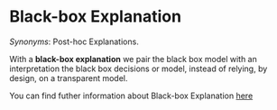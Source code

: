 # Black-box Explanation

*Synonyms*: Post-hoc Explanations.

With a **black-box explanation** we pair the black box model with an interpretation the black box decisions or model, instead of relying, by design, on a transparent model.

You can find futher information about Black-box Explanation [here](../../T3.1/blackbox_transparent.md)
